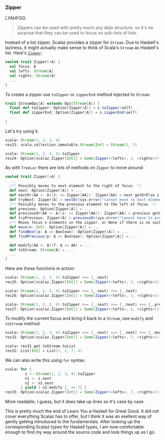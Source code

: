 
### Zipper

LYAHFGG:

> Zippers can be used with pretty much any data structure, so it's no surprise that they can be used to focus on sub-lists of lists.

Instead of a list zipper, Scalaz provides a zipper for `Stream`. Due to Haskell's laziness, it might actually make sense to think of Scala's `Stream` as Haskell's list. Here's [`Zipper`]($scalazBaseUrl$/core/src/main/scala/scalaz/Zipper.scala):

```scala
sealed trait Zipper[+A] {
  val focus: A
  val lefts: Stream[A]
  val rights: Stream[A]
  ...
}
```

To create a zipper use `toZipper` or `zipperEnd` method injected to `Stream`:

```scala
trait StreamOps[A] extends Ops[Stream[A]] {
  final def toZipper: Option[Zipper[A]] = s.toZipper(self)
  final def zipperEnd: Option[Zipper[A]] = s.zipperEnd(self)
  ...
}
```

Let's try using it.

```scala
scala> Stream(1, 2, 3, 4)
res23: scala.collection.immutable.Stream[Int] = Stream(1, ?)

scala> Stream(1, 2, 3, 4).toZipper
res24: Option[scalaz.Zipper[Int]] = Some(Zipper(<lefts>, 1, <rights>))
```

As with `TreeLoc` there are lots of methods on `Zipper` to move around:

```scala
sealed trait Zipper[+A] {
  ...
  /** Possibly moves to next element to the right of focus. */
  def next: Option[Zipper[A]] = ...
  def nextOr[AA >: A](z: => Zipper[AA]): Zipper[AA] = next getOrElse z
  def tryNext: Zipper[A] = nextOr(sys.error("cannot move to next element"))
  /** Possibly moves to the previous element to the left of focus. */
  def previous: Option[Zipper[A]] = ...
  def previousOr[AA >: A](z: => Zipper[AA]): Zipper[AA] = previous getOrElse z
  def tryPrevious: Zipper[A] = previousOr(sys.error("cannot move to previous element"))
  /** Moves focus n elements in the zipper, or None if there is no such element. */
  def move(n: Int): Option[Zipper[A]] = ...
  def findNext(p: A => Boolean): Option[Zipper[A]] = ...
  def findPrevious(p: A => Boolean): Option[Zipper[A]] = ...

  def modify[AA >: A](f: A => AA) = ...
  def toStream: Stream[A] = ...
  ...
}
```

Here are these functions in action:

```scala
scala> Stream(1, 2, 3, 4).toZipper >>= {_.next}
res25: Option[scalaz.Zipper[Int]] = Some(Zipper(<lefts>, 2, <rights>))

scala> Stream(1, 2, 3, 4).toZipper >>= {_.next} >>= {_.next}
res26: Option[scalaz.Zipper[Int]] = Some(Zipper(<lefts>, 3, <rights>))

scala> Stream(1, 2, 3, 4).toZipper >>= {_.next} >>= {_.next} >>= {_.previous}
res27: Option[scalaz.Zipper[Int]] = Some(Zipper(<lefts>, 2, <rights>))
```

To modify the current focus and bring it back to a `Stream`, use `modify` and `toStream` method:

```scala
scala> Stream(1, 2, 3, 4).toZipper >>= {_.next} >>= {_.next} >>= {_.modify {_ => 7}.some}
res31: Option[scalaz.Zipper[Int]] = Some(Zipper(<lefts>, 7, <rights>))

scala> res31.get.toStream.toList
res32: List[Int] = List(1, 2, 7, 4)
```

We can also write this using `for` syntax:

```scala
scala> for {
         z <- Stream(1, 2, 3, 4).toZipper
         n1 <- z.next
         n2 <- n1.next
       } yield { n2.modify {_ => 7} }
res33: Option[scalaz.Zipper[Int]] = Some(Zipper(<lefts>, 7, <rights>))
```

More readable, I guess, but it does take up lines so it's case by case.

This is pretty much the end of Learn You a Haskell for Great Good. It did not cover everything Scalaz has to offer, but I think it was an exellent way of gently getting introduced to the fundamentals. After looking up the corresponding Scalaz types for Haskell
types, I am now comfortable enough to find my way around the source code and look things up as I go.
